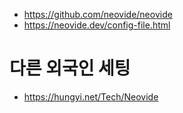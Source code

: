 - https://github.com/neovide/neovide
- https://neovide.dev/config-file.html

# 다른 외국인 세팅
- https://hungyi.net/Tech/Neovide
